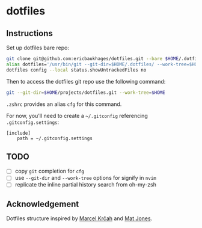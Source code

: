 # dotfiles

## Instructions

Set up dotfiles bare repo:

```bash
git clone git@github.com:ericbaukhages/dotfiles.git --bare $HOME/.dotfiles
alias dotfiles='/usr/bin/git --git-dir=$HOME/.dotfiles/ --work-tree=$HOME'
dotfiles config --local status.showUntrackedFiles no
```

Then to access the dotfiles git repo use the following command:

```bash
git --git-dir=$HOME/projects/dotfiles.git --work-tree=$HOME
```

`.zshrc` provides an alias `cfg` for this command.

For now, you'll need to create a `~/.gitconfig` referencing `.gitconfig.settings`:

```
[include]
	path = ~/.gitconfig.settings
```

## TODO

- [ ] copy `git` completion for `cfg`
- [ ] use `--git-dir` and `--work-tree` options for signify in `nvim`
- [ ] replicate the inline partial history search from oh-my-zsh

## Acknowledgement

Dotfiles structure inspired by [Marcel Krčah](https://marcel.is/managing-dotfiles-with-git-bare-repo/) and [Mat Jones](https://github.com/mrjones2014/dotfiles).
